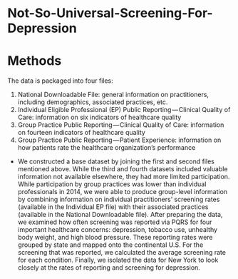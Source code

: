 # Not-So-Universal-Screening-For-Depression

# Methods

The data is packaged into four files:
1. National Downloadable File: general information on practitioners, including demographics, associated practices, etc.
2. Individual Eligible Professional (EP) Public Reporting — Clinical Quality of Care: information on six indicators of healthcare quality
3. Group Practice Public Reporting — Clinical Quality of Care: information on fourteen indicators of healthcare quality
4. Group Practice Public Reporting — Patient Experience: information on how patients rate the healthcare organization’s performance

- We constructed a base dataset by joining the first and second files mentioned above. While the third and fourth datasets included valuable information not available elsewhere, they had more limited participation. While participation by group practices was lower than individual professionals in 2014, we were able to produce group-level information by combining information on individual practitioners’ screening rates (available in the Individual EP file) with their associated practices (available in the National Downloadable file). After preparing the data, we examined how often screening was reported via PQRS for four important healthcare concerns: depression, tobacco use, unhealthy body weight, and high blood pressure. These reporting rates were grouped by state and mapped onto the continental U.S. For the screening that was reported, we calculated the average screening rate for each condition. Finally, we isolated the data for New York to look closely at the rates of reporting and screening for depression.
